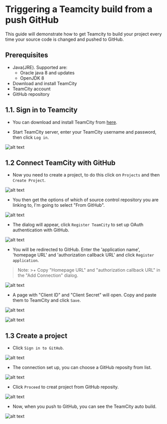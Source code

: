 # Triggering a Teamcity build from a push GitHub

This guide will demonstrate how to get Teamcity to build your project every time your source code is changed and pushed to GitHub.
## Prerequisites
+ Java(JRE). Supported are:
    + Oracle java 8 and updates
    + OpenJDK 8
+ Download and install TeamCity
+ TeamCity account
+ GitHub repository
## 1.1. Sign in to Teamcity 
+ You can download and install TeamCity from [here](https://confluence.jetbrains.com/display/TCD10/Installation+Quick+Start).  

+ Start TeamCity server, enter your TeamCity username and password, then click `Log in`.

![alt text](./assets/login.png )
## 1.2 Connect TeamCity with GitHub
+ Now you need to create a project, to do this click on `Projects` and then `Create Project`. 

![alt text](./assets/creat_project.png )

+ You then get the options of which of source control repository you are linking to, I'm going to select "From GitHub".

![alt text](./assets/connect_git.png )

+ The dialog will appear, click `Register TeamCity` to set up OAuth authentication with GitHub.  

![alt text](./assets/add_connect.png )

+ You will be redirected to GitHub. Enter the 'application name', 'homepage URL' and 'authorization callback URL' and click `Register application`.
>Note:
    >+ Copy "Homepage URL" and "authorization callback URL" in the "Add Connection" dialog. 

![alt text](./assets/OAuth.png )

+ A page with "Client ID" and "Client Secret" will open. Copy and paste them to TeamCity and click `Save`. 

![alt text](./assets/get_client.png )

![alt text](./assets/save_connect.png )
## 1.3 Create a project
+ Click `Sign in to GitHub`. 

![alt text](./assets/signin_git.png )

+ The connection set up, you can choose a GitHub reposity from list.

![alt text](./assets/choose_repo.png )

+ Click `Proceed` to creat project from GitHub reposity.

![alt text](./assets/creat.png )

+ Now, when you push to GitHub, you can see the TeamCity auto build. 

![alt text](./assets/running.png )